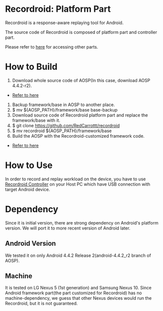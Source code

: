 # Recordroid: Platform Part
Recordroid is a response-aware replaying tool for Android.

The source code of Recordroid is composed of platform part and controller part.

Please refer to [here](http://github.com/RedCarrottt/recordroid-controller) for accessing other parts.

# How to Build
1. Download whole source code of AOSP(In this case, download AOSP 4.4.2-r2).
  * [Refer to here](https://source.android.com/source/downloading.html)
1. Backup framework/base in AOSP to another place.
  1. $ mv ${AOSP_PATH}/framework/base base-backup
1. Download source code of Recordroid platform part and replace the framework/base with it.
  1. $ git clone https://github.com/RedCarrottt/recordroid
  1. $ mv recordroid ${AOSP_PATH}/framework/base
1. Build the AOSP with the Recordroid-customized framework code.
  * [Refer to here](https://source.android.com/source/building.html)
  
# How to Use
In order to record and replay workload on the device, you have to use [Recordroid Controller](http://github.com/RedCarrottt/recordroid-controller) on your Host PC which have USB connection with target Android device.

# Dependency
Since it is initial version, there are strong dependency on Android's platform version. We will port it to more recent version of Android later.

## Android Version
We tested it on only Android 4.4.2 Release 2(android-4.4.2_r2 branch of AOSP).

## Machine
It is tested on LG Nexus 5 (1st generation) and Samsung Nexus 10. Since Android framework part(the part customized for Recordroid) has no machine-dependency, we guess that other Nexus devices would run the Recordroid, but it is not guaranteed.
